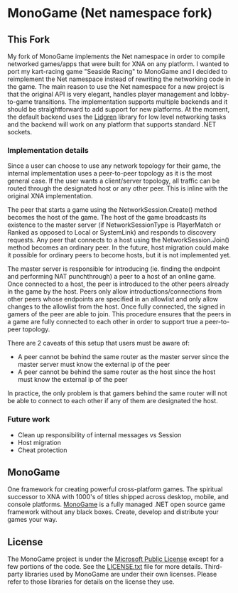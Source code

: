 # MonoGame (Net namespace fork)

## This Fork

My fork of MonoGame implements the Net namespace in order to compile networked games/apps that were built for XNA on any platform. I wanted to port my kart-racing game "Seaside Racing" to MonoGame and I decided to reimplement the Net namespace instead of rewriting the networking code in the game. The main reason to use the Net namespace for a new project is that the original API is very elegant, handles player management and lobby-to-game transitions. The implementation supports multiple backends and it should be straightforward to add support for new platforms. At the moment, the default backend uses the [Lidgren](https://github.com/lidgren/lidgren-network-gen3) library for low level networking tasks and the backend will work on any platform that supports standard .NET sockets.

### Implementation details
Since a user can choose to use any network topology for their game, the internal implementation uses a peer-to-peer topology as it is the most general case. If the user wants a client/server topology, all traffic can be routed through the designated host or any other peer. This is inline with the original XNA implementation.

The peer that starts a game using the NetworkSession.Create() method becomes the host of the game. The host of the game broadcasts its existence to the master server (if NetworkSessionType is PlayerMatch or Ranked as opposed to Local or SystemLink) and responds to discovery requests. Any peer that connects to a host using the NetworkSession.Join() method becomes an ordinary peer. In the future, host migration could make it possible for ordinary peers to become hosts, but it is not implemented yet.

The master server is responsible for introducing (ie. finding the endpoint and performing NAT punchthrough) a peer to a host of an online game. Once connected to a host, the peer is introduced to the other peers already in the game by the host. Peers only allow introductions/connections from other peers whose endpoints are specified in an allowlist and only allow changes to the allowlist from the host. Once fully connected, the signed in gamers of the peer are able to join. This procedure ensures that the peers in a game are fully connected to each other in order to support true a peer-to-peer topology.

There are 2 caveats of this setup that users must be aware of:
* A peer cannot be behind the same router as the master server since the master server must know the external ip of the peer
* A peer cannot be behind the same router as the host since the host must know the external ip of the peer

In practice, the only problem is that gamers behind the same router will not be able to connect to each other if any of them are designated the host.

### Future work
* Clean up responsibility of internal messages vs Session
* Host migration
* Cheat protection

## MonoGame

One framework for creating powerful cross-platform games.  The spiritual successor to XNA with 1000's of titles shipped across desktop, mobile, and console platforms.  [MonoGame](http://www.monogame.net/) is a fully managed .NET open source game framework without any black boxes.  Create, develop and distribute your games your way.

## License

The MonoGame project is under the [Microsoft Public License](https://opensource.org/licenses/MS-PL) except for a few portions of the code.  See the [LICENSE.txt](LICENSE.txt) file for more details.  Third-party libraries used by MonoGame are under their own licenses.  Please refer to those libraries for details on the license they use.
